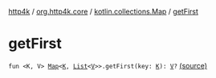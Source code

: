 [http4k](../../index.md) / [org.http4k.core](../index.md) / [kotlin.collections.Map](index.md) / [getFirst](./get-first.md)

# getFirst

`fun <K, V> `[`Map`](https://kotlinlang.org/api/latest/jvm/stdlib/kotlin.collections/-map/index.html)`<`[`K`](get-first.md#K)`, `[`List`](https://kotlinlang.org/api/latest/jvm/stdlib/kotlin.collections/-list/index.html)`<`[`V`](get-first.md#V)`>>.getFirst(key: `[`K`](get-first.md#K)`): `[`V`](get-first.md#V)`?` [(source)](https://github.com/http4k/http4k/blob/master/http4k-core/src/main/kotlin/org/http4k/core/Parameters.kt#L14)